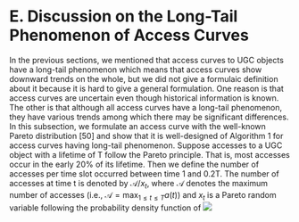 # E. Discussion on the Long-Tail Phenomenon of Access Curves
In the previous sections, we mentioned that access curves to UGC objects have a long-tail phenomenon which means that access curves show downward trends on the whole, but we did not give a formulaic definition about it because it is hard to give a general formulation.
One reason is that access curves are uncertain even though historical information is known. The other is that although all access curves have a long-tail phenomenon, they have various trends among which there may be significant differences.
In this subsection, we formulate an access curve with the well-known Pareto distribution \[50\] and show that it is well-designed of Algorithm 1 for access curves having long-tail phenomenon. Suppose accesses to a UGC object with a lifetime of T follow the Pareto principle. That is, most accesses occur in the early 20% of its lifetime. Then we define the number of accesses per time slot occurred between time 1 and 0.2T.
The number of accesses at time t is denoted by $\mathcal{A}/x_t$, where $\mathcal{A}$ denotes the maximum number of accesses (i.e., $\mathcal{A} = \max_{1 \le t \le T} a(t)$) and $x_t$ is a Pareto random variable following the probability density function of
![]("http://latex.codecogs.com/gif.latex?\\sigma=\sqrt{\frac{1}{n}{\sum_{k=1}^n(x_i-\bar{x})^2}}")
